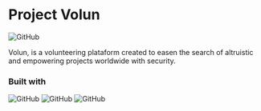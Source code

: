 # Project Volun
![GitHub](https://img.shields.io/github/license/Lelexg/volun?style=plastic)

Volun, is a volunteering plataform created to easen the search of altruistic and empowering projects worldwide with security.

### Built with
![GitHub](https://icon-icons.com/icons2/2148/PNG/128/nextjs_icon_132160.png)  ![GitHub](https://icon-icons.com/icons2/2107/PNG/128/file_type_graphql_icon_130564.png)  ![GitHub](https://icon-icons.com/icons2/2415/PNG/128/mongodb_plain_wordmark_logo_icon_146423.png)

